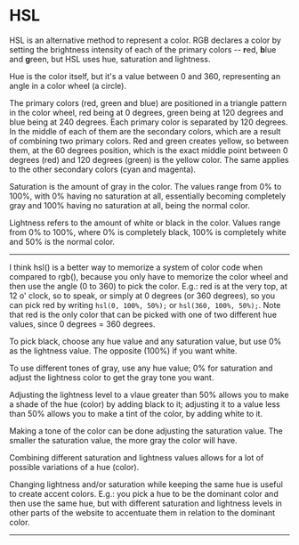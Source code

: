 # HSL

HSL is an alternative method to represent a color. RGB declares a color by setting the brightness intensity of each of the primary colors -- **r**ed, **b**lue and **g**reen, but HSL uses hue, saturation and lightness.

Hue is the color itself, but it's a value between 0 and 360, representing an angle in a color wheel (a circle).

The primary colors (red, green and blue) are positioned in a triangle pattern in the color wheel, red being at 0 degrees, green being at 120 degrees and blue being at 240 degrees. Each primary color is separated by 120 degrees. In the middle of each of them are the secondary colors, which are a result of combining two primary colors. Red and green creates yellow, so between them, at the 60 degrees position, which is the exact middle point between 0 degrees (red) and 120 degrees (green) is the yellow color. The same applies to the other secondary colors (cyan and magenta).

Saturation is the amount of gray in the color. The values range from 0% to 100%, with 0% having no saturation at all, essentially becoming completely gray and 100% having no saturation at all, being the normal color.

Lightness refers to the amount of white or black in the color. Values range from 0% to 100%, where 0% is completely black, 100% is completely white and 50% is the normal color.

---

I think hsl() is a better way to memorize a system of color code when compared to rgb(), because you only have to memorize the color wheel and then use the angle (0 to 360) to pick the color. E.g.: red is at the very top, at 12 o' clock, so to speak, or simply at 0 degrees (or 360 degrees), so you can pick red by writing `hsl(0, 100%, 50%);` or `hsl(360, 100%, 50%);`. Note that red is the only color that can be picked with one of two different hue values, since 0 degrees = 360 degrees.

To pick black, choose any hue value and any saturation value, but use 0% as the lightness value. The opposite (100%) if you want white.

To use different tones of gray, use any hue value; 0% for saturation and adjust the lightness color to get the gray tone you want.

Adjusting the lightness level to a vlaue greater than 50% allows you to make a shade of the hue (color) by adding black to it; adjusting it to a value less than 50% allows you to make a tint of the color, by adding white to it.

Making a tone of the color can be done adjusting the saturation value. The smaller the saturation value, the more gray the color will have.

Combining different saturation and lightness values allows for a lot of possible variations of a hue (color).

Changing lightness and/or saturation while keeping the same hue is useful to create accent colors. E.g.: you pick a hue to be the dominant color and then use the same hue, but with different saturation and lightness levels in other parts of the website to accentuate them in relation to the dominant color.

---

